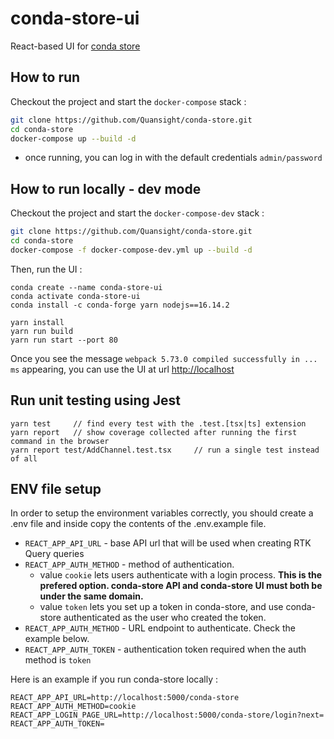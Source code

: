 # conda-store-ui

React-based UI for [conda store](https://github.com/Quansight/conda-store)

## How to run

Checkout the project and start the `docker-compose` stack :
```sh
git clone https://github.com/Quansight/conda-store.git
cd conda-store 
docker-compose up --build -d
```

- once running, you can log in with the default credentials `admin/password`

## How to run locally - dev mode

Checkout the project and start the `docker-compose-dev` stack :
```sh
git clone https://github.com/Quansight/conda-store.git
cd conda-store 
docker-compose -f docker-compose-dev.yml up --build -d      
```

Then, run the UI :

```
conda create --name conda-store-ui
conda activate conda-store-ui
conda install -c conda-forge yarn nodejs==16.14.2

yarn install
yarn run build
yarn run start --port 80
```

Once you see the message `webpack 5.73.0 compiled successfully in ... ms` appearing, you can use the UI at url [http://localhost](http://localhost)



## Run unit testing using Jest

```
yarn test     // find every test with the .test.[tsx|ts] extension
yarn report   // show coverage collected after running the first command in the browser
yarn report test/AddChannel.test.tsx     // run a single test instead of all
```

## ENV file setup

In order to setup the environment variables correctly, you should create a .env file and inside copy the contents of the .env.example file.

- `REACT_APP_API_URL` - base API url that will be used when creating RTK Query queries
- `REACT_APP_AUTH_METHOD` - method of authentication.
  - value `cookie` lets users authenticate with a login process. **This is the prefered option. conda-store API and conda-store UI must both be under the same domain.**
  - value `token` lets you set up a token in conda-store, and use conda-store authenticated as the user who created the token.
- `REACT_APP_AUTH_METHOD` - URL endpoint to authenticate. Check the example below.
- `REACT_APP_AUTH_TOKEN` - authentication token required when the auth method is `token`


Here is an example if you run conda-store locally :
```
REACT_APP_API_URL=http://localhost:5000/conda-store
REACT_APP_AUTH_METHOD=cookie
REACT_APP_LOGIN_PAGE_URL=http://localhost:5000/conda-store/login?next=
REACT_APP_AUTH_TOKEN=
```